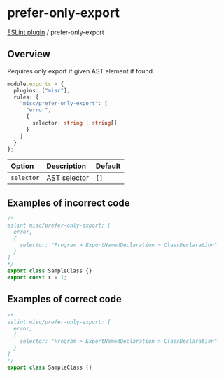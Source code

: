 # prefer-only-export

[ESLint plugin](https://ilyub.github.io/eslint-plugin-misc/) / prefer-only-export

## Overview

Requires only export if given AST element if found.

```ts
module.exports = {
  plugins: ["misc"],
  rules: {
    "misc/prefer-only-export": [
      "error",
      {
        selector: string | string[]
      }
    ]
  }
};
```

| Option | Description | Default |
| :----- | :----- | :----- |
| `selector` | AST selector | `[]` |

## Examples of incorrect code

```ts
/*
eslint misc/prefer-only-export: [
  error,
  {
    selector: "Program > ExportNamedDeclaration > ClassDeclaration"
  }
]
*/
export class SampleClass {}
export const x = 1;
```

## Examples of correct code

```ts
/*
eslint misc/prefer-only-export: [
  error,
  {
    selector: "Program > ExportNamedDeclaration > ClassDeclaration"
  }
]
*/
export class SampleClass {}
```